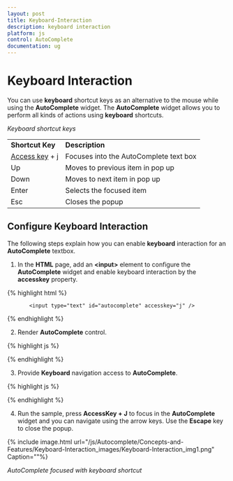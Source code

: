 ```yaml
---
layout: post
title: Keyboard-Interaction
description: keyboard interaction
platform: js
control: AutoComplete
documentation: ug
---
```


# Keyboard Interaction

You can use **keyboard** shortcut keys as an alternative to the mouse while using the **AutoComplete** widget. The **AutoComplete** widget allows you to perform all kinds of actions using **keyboard** shortcuts.

_Keyboard shortcut keys_

<table>
<tr>
<td>
<b>Shortcut Key</b></td><td>
<b>Description</b></td></tr>
<tr>
<td>
<a href=http://en.wikipedia.org/wiki/Access_key>Access key</a> + j	</td><td>
Focuses into the AutoComplete text box</td></tr>
<tr>
<td>
Up</td><td>
Moves to previous item in pop up</td></tr>
<tr>
<td>
Down</td><td>
Moves to next item in pop up</td></tr>
<tr>
<td>
Enter</td><td>
Selects the focused item</td></tr>
<tr>
<td>
Esc</td><td>
Closes the popup</td></tr>
</table>

## Configure Keyboard Interaction

The following steps explain how you can enable **keyboard** interaction for an **AutoComplete** textbox.

1. In the **HTML** page, add an **&lt;input&gt;** element to configure the **AutoComplete** widget and enable keyboard interaction by the **accesskey** property.

{% highlight html %}

           <input type="text" id="autocomplete" accesskey="j" />



{% endhighlight %}



2. Render **AutoComplete** control.

{% highlight js %}

<script type="text/javascript">
    $('#autocomplete').ejAutocomplete({
                width: 200,
                dataSource: carList
            });
</script>


{% endhighlight %}



3. Provide **Keyboard** navigation access to **AutoComplete**.

{% highlight js %}

<script type="text/javascript">
    $(function () {
        $(document).on("keydown", function (e) {
            if (e.altKey && e.keyCode === 74) { // j- key code.
                $("#autocomplete").focus();
            }
        });
    });
</script>


{% endhighlight %}



4. Run the sample, press **AccessKey + J** to focus in the **AutoComplete** widget and you can navigate using the arrow keys. Use the **Escape** key to close the popup.

{% include image.html url="/js/Autocomplete/Concepts-and-Features/Keyboard-Interaction_images/Keyboard-Interaction_img1.png" Caption=""%}

_AutoComplete focused with keyboard shortcut_

